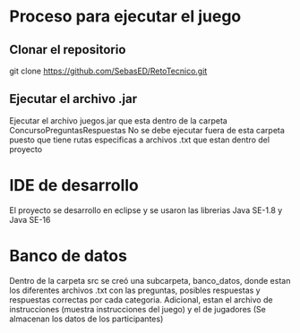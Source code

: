 # Proceso para ejecutar el juego

## Clonar el repositorio

git clone https://github.com/SebasED/RetoTecnico.git

## Ejecutar el archivo .jar

Ejecutar el archivo juegos.jar que esta dentro de la carpeta ConcursoPreguntasRespuestas
No se debe ejecutar fuera de esta carpeta puesto que tiene rutas especificas a archivos .txt que estan dentro del proyecto

# IDE de desarrollo

El proyecto se desarrollo en eclipse y se usaron las librerias Java SE-1.8 y Java SE-16

# Banco de datos 

Dentro de la carpeta src se creó una subcarpeta, banco_datos, donde estan los diferentes archivos .txt con las preguntas, posibles respuestas y respuestas correctas por cada categoria. Adicional, estan el archivo de instrucciones (muestra instrucciones del juego) y el de jugadores (Se almacenan los datos de los participantes)

